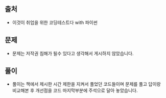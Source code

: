 ## 출처
- 이것이 취업을 위한 코딩테스트다 with 파이썬
## 문제
- 문제는 저작권 침해가 될수 있다고 생각해서 게시하지 않았습니다.
## 풀이
- 풀이는 책에서 제시한 시간 제한을 지켜서 풀었던 코드들이며 문제를 풀고 답이랑 비교해본 후 개선점을 코드 마지막부분에 주석으로 달아 놓았습니다.
